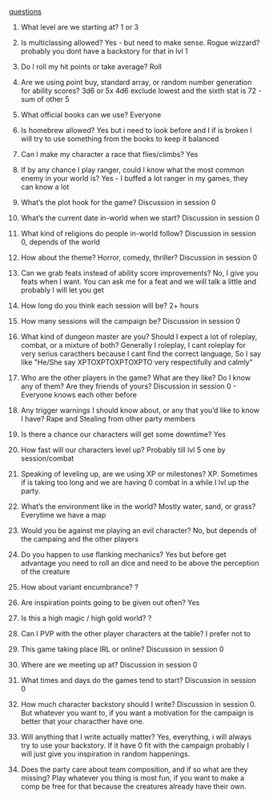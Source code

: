[questions](https://www.youtube.com/watch?v=fzgrTgorEFU)

1. What level are we starting at?
   1 or 3

2. Is multiclassing allowed?
   Yes - but need to make sense. Rogue wizzard? probably you dont have a backstory for that in lvl 1

3. Do I roll my hit points or take average?
   Roll

4. Are we using point buy, standard array, or random number generation for ability scores?
   3d6 or 5x 4d6 exclude lowest and the sixth stat is 72 - sum of other 5

5. What official books can we use?
   Everyone

6. Is homebrew allowed?
   Yes but i need to look before and I if is broken I will try to use something from the books to keep it balanced

7. Can I make my character a race that flies/climbs?
   Yes

8. If by any chance I play ranger, could I know what the most common enemy in your world is?
   Yes - I buffed a lot ranger in my games, they can know a lot

9. What’s the plot hook for the game?
   Discussion in session 0

10. What’s the current date in-world when we start?
    Discussion in session 0

11. What kind of religions do people in-world follow?
    Discussion in session 0, depends of the world

12. How about the theme? Horror, comedy, thriller?
    Discussion in session 0

13. Can we grab feats instead of ability score improvements?
    No, I give you feats when I want. You can ask me for a feat and we will talk a little and probably I will let you get

14. How long do you think each session will be?
    2+ hours

15. How many sessions will the campaign be?
    Discussion in session 0

16. What kind of dungeon master are you? Should I expect a lot of roleplay, combat, or a mixture of both?
    Generally I roleplay, I cant roleplay for very serius caracthers because I cant find the correct language, So I say like "He/She say XPTOXPTOXPTOXPTO very respectifully and calmly"

17. Who are the other players in the game? What are they like? Do I know any of them? Are they friends of yours?
    Discussion in session 0 - Everyone knows each other before

18. Any trigger warnings I should know about, or any that you’d like to know I have?
    Rape and Stealing from other party members

19. Is there a chance our characters will get some downtime?
    Yes

20. How fast will our characters level up?
    Probably till lvl 5 one by session/combat

21. Speaking of leveling up, are we using XP or milestones?
    XP. Sometimes if is taking too long and we are having 0 combat in a while I lvl up the party.

22. What’s the environment like in the world? Mostly water, sand, or grass?
    Everytime we have a map

23. Would you be against me playing an evil character?
    No, but depends of the campaing and the other players

24. Do you happen to use flanking mechanics?
    Yes but before get advantage you need to roll an dice and need to be above the perception of the creature

25. How about variant encumbrance?
    ?
26. Are inspiration points going to be given out often?
    Yes
27. Is this a high magic / high gold world?
    ?
28. Can I PVP with the other player characters at the table?
    I prefer not to

29. This game taking place IRL or online?
    Discussion in session 0

30. Where are we meeting up at?
    Discussion in session 0

31. What times and days do the games tend to start?
    Discussion in session 0

32. How much character backstory should I write?
    Discussion in session 0. But whatever you want to, if you want a motivation for the campaign is better that your characther have one.

33. Will anything that I write actually matter?
    Yes, everything, i will always try to use your backstory. If it have 0 fit with the campaign probably I will just give you inspiration in random happenings.

34. Does the party care about team composition, and if so what are they missing?
    Play whatever you thing is most fun, if you want to make a comp be free for that because the creatures already have their own.
